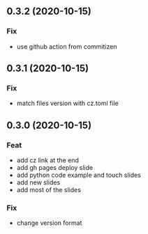 ## 0.3.2 (2020-10-15)

### Fix

- use github action from commitizen

## 0.3.1 (2020-10-15)

### Fix

- match files version with cz.toml file

## 0.3.0 (2020-10-15)

### Feat

- add cz link at the end
- add gh pages deploy slide
- add python code example and touch slides
- add new slides
- add most of the slides

### Fix

- change version format
